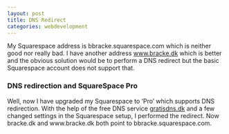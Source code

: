 ```yaml
---
layout: post
title: DNS Redirect
categories: webdevelopment
---
```

My Squarespace address is bbracke.squarespace.com which is neither good nor really bad. I have another address www.bracke.dk which is better and the obvious solution would be to perform a DNS redirect but the basic Squarespace account does not support that.
<!--more-->
<p>
<h3>DNS redirection and SquareSpace Pro</h3>
Well, now I have upgraded my Squarespace to &#8216;Pro&#8217; which supports DNS redirection. With the help of the free DNS service <a rel="external" href="http://www.gratisdns.dk">gratisdns.dk</a> and a few changed settings in the Squarespace setup, I performed the redirect. Now bracke.dk and www.bracke.dk both point to bbracke.squarespace.com.</p>